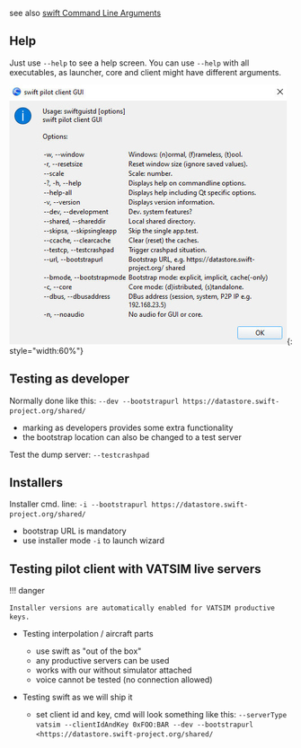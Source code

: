 <!--
    SPDX-FileCopyrightText: Copyright (C) swift Project Community / Contributors
    SPDX-License-Identifier: GFDL-1.3-only
-->

see also [swift Command Line Arguments](./command_line_arguments.md)

## Help

Just use `--help` to see a help screen.
You can use `--help` with all executables, as launcher, core and client might have different arguments.

![](./../img/commandlinearguments_gui.jpg){: style="width:60%"}

## Testing as developer
Normally done like this: `--dev --bootstrapurl https://datastore.swift-project.org/shared/`

- marking as developers provides some extra functionality
- the bootstrap location can also be changed to a test server

Test the dump server: `--testcrashpad`


## Installers
Installer cmd. line: `-i --bootstrapurl https://datastore.swift-project.org/shared/`

- bootstrap URL is mandatory
- use installer mode `-i` to launch wizard


## Testing pilot client with VATSIM live servers

!!! danger

    Installer versions are automatically enabled for VATSIM productive keys.

* Testing interpolation / aircraft parts
    - use swift as "out of the box"
    - any productive servers can be used
    - works with our without simulator attached
    - voice cannot be tested (no connection allowed)

* Testing swift as we will ship it

    - set client id and key, cmd will look something like this: `--serverType vatsim --clientIdAndKey 0xFOO:BAR --dev --bootstrapurl <https://datastore.swift-project.org/shared/`

